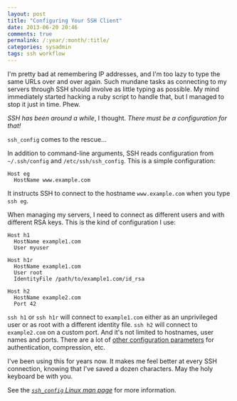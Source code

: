 ```yaml
---
layout: post
title: "Configuring Your SSH Client"
date: 2013-06-20 20:46
comments: true
permalink: /:year/:month/:title/
categories: sysadmin
tags: ssh workflow
---
```


I'm pretty bad at remembering IP addresses, and I'm too lazy to type the same
URLs over and over again. Such mundane tasks as connecting to my servers through
SSH should involve as little typing as possible. My mind immediately started
hacking a ruby script to handle that, but I managed to stop it just in time.
Phew.

_SSH has been around a while_, I thought. _There must be a configuration for that!_

`ssh_config` comes to the rescue...

<!-- more -->

In addition to command-line arguments, SSH reads configuration from
`~/.ssh/config` and `/etc/ssh/ssh_config`. This is a simple configuration:

```
Host eg
  HostName www.example.com
```

It instructs SSH to connect to the hostname `www.example.com` when you type `ssh
eg`.

When managing my servers, I need to connect as different users and with
different RSA keys. This is the kind of configuration I use:

```
Host h1
  HostName example1.com
  User myuser

Host h1r
  HostName example1.com
  User root
  IdentityFile /path/to/example1.com/id_rsa

Host h2
  HostName example2.com
  Port 42
```

`ssh h1` or `ssh h1r` will connect to `example1.com` either as an unprivileged
user or as root with a different identity file. `ssh h2` will connect to
`example2.com` on a custom port. And it's not limited to hostnames, user names
and ports. There are a lot of [other configuration
parameters](http://linux.die.net/man/5/ssh_config) for authentication,
compression, etc.

I've been using this for years now. It makes me feel better at every SSH
connection, knowing that I've saved a dozen characters. May the holy keyboard be
with you.

See the [*`ssh_config` Linux man page*](http://linux.die.net/man/5/ssh_config)
for more information.
